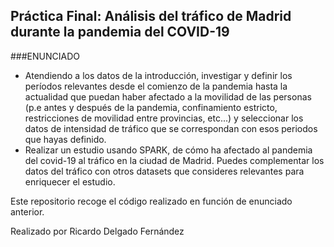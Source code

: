 ## Práctica Final: Análisis del tráfico de Madrid durante la pandemia del COVID-19

###ENUNCIADO

- Atendiendo a los datos de la introducción, investigar y definir los períodos relevantes desde el comienzo de la pandemia hasta la actualidad que puedan haber afectado a la movilidad de las personas (p.e antes y después de la pandemia, confinamiento estricto, restricciones de movilidad entre provincias, etc...) y seleccionar los datos de intensidad de tráfico que se correspondan con esos periodos que hayas definido.
- Realizar un estudio usando SPARK, de cómo ha afectado al pandemia del covid-19 al tráfico en la ciudad de Madrid. Puedes complementar los datos del tráfico con otros datasets que consideres relevantes para enriquecer el estudio.

Este repositorio recoge el código realizado en función de enunciado anterior.

Realizado por Ricardo Delgado Fernández
